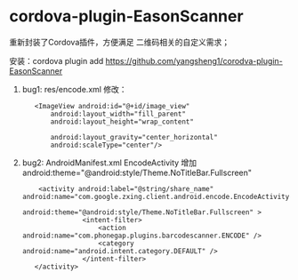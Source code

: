 # cordova-plugin-EasonScanner

重新封装了Cordova插件，方便满足 二维码相关的自定义需求；

安装：cordova plugin add https://github.com/yangsheng1/corodva-plugin-EasonScanner


1.  bug1:  res/encode.xml
           修改： 

           <ImageView android:id="@+id/image_view"
               android:layout_width="fill_parent"
               android:layout_height="wrap_content"

               android:layout_gravity="center_horizontal"
               android:scaleType="center"/>
               
               
2.  bug2: AndroidManifest.xml 
           EncodeActivity  增加 android:theme="@android:style/Theme.NoTitleBar.Fullscreen"

            <activity android:label="@string/share_name" android:name="com.google.zxing.client.android.encode.EncodeActivity"
                  android:theme="@android:style/Theme.NoTitleBar.Fullscreen" >
                       <intent-filter>
                           <action android:name="com.phonegap.plugins.barcodescanner.ENCODE" />
                           <category android:name="android.intent.category.DEFAULT" />
                       </intent-filter>
           </activity>
